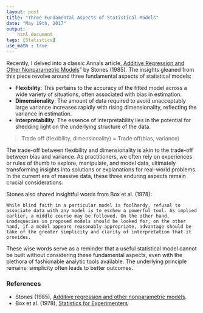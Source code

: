 ```yaml
---
layout: post
title: "Three Fundamental Aspects of Statistical Models"
date: "May 19th, 2017"
output:
    html_document
tags: [Statistics]
use_math : true
---
```


Recently, I delved into a classic Annals article, [Additive Regression and Other Nonparametric Models](http://digitalassets.lib.berkeley.edu/sdtr/ucb/text/33.pdf)” by Stones (1985). The insights gleaned from this piece revolve around three fundamental aspects of statistical models:

- **Flexibility**: This pertains to the accuracy of the fitted model across a wide variety of situations, often associated with bias in estimation.
- **Dimensionality**: The amount of data required to avoid unacceptably large variance increases rapidly with rising dimensionality, reflecting the variance in estimation.
- **Interpretability**: The essence of interpretability lies in the potential for shedding light on the underlying structure of the data.

> Trade off (flexibility, dimensionality) = Trade off(bias, variance)

The trade-off between flexibility and dimensionality is akin to the trade-off between bias and variance. As practitioners, we often rely on experiences or rules of thumb to explore, manipulate, and model data, ultimately transforming insights into solutions or explanations for real-world problems. In the current era of massive data, these three enduring aspects remain crucial considerations.

Stones also shared insightful words from Box et al. (1978):

```
While blind faith in a particular model is foolhardy, refusal to associate data with any model is to eschew a powerful tool. As implied earlier, a middle course may be followed. On the other hand, inadequacies in proposed models should be looked for; on the other hand, if a model appears reasonably appropriate, advantage should be take of the greater simplicity and clarity of interpretation that it provides.
```

These wise words serve as a reminder that a useful statistical model cannot be built without considering these fundamental aspects, even with the plethora of fashionable analytic tools available. The underlying principle remains: simplicity often leads to better outcomes.


### References

* Stones (1985), [Additive regression and other nonparametric models](http://digitalassets.lib.berkeley.edu/sdtr/ucb/text/33.pdf).
* Box et al. (1978), [Statistics for Experimenters](http://onlinelibrary.wiley.com/doi/10.1002/aic.690250233/abstract)
